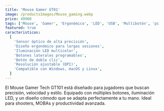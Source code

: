 ```yaml
---
title: 'Mouse Gamer GT01'
image: /productsImages/Mouse_gaming.webp
price: 49900
tags: ['Mouse', 'Gamer', 'Ergonómico', 'LED', 'USB', 'Multibotón', 'pc', 'laptop', 'Audífonos']
featured: true
caracteristicas:
  [
    'Sensor óptico de alta precisión',
    'Diseño ergonómico para largas sesiones',
    'Iluminación LED multicolor',
    'Botones laterales programables',
    'Botón de doble clic',
    'Resolución ajustable (DPI)',
    'Compatible con Windows, macOS y Linux',
  ]
---
```


El Mouse Gamer Tech GT101 está diseñado para jugadores que buscan precisión, velocidad y estilo. Equipado con múltiples botones, iluminación LED, y un diseño cómodo que se adapta perfectamente a tu mano. Ideal para shooters, MOBAs y productividad avanzada.
